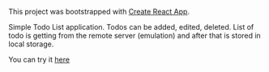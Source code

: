 This project was bootstrapped with [Create React App](https://github.com/facebook/create-react-app).

Simple Todo List application.
Todos can be added, edited, deleted.
List of todo is getting from the remote server (emulation)
and after that is stored in local storage.

You can try it <a href='https://mamax2015.github.io/todolist/'>here</a>

